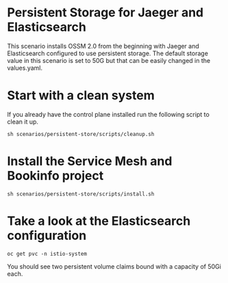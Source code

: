 # Persistent Storage for Jaeger and Elasticsearch

This scenario installs OSSM 2.0 from the beginning with Jaeger and Elasticsearch configured to use persistent storage.  The default storage value in this scenario is set to 50G but that can be easily changed in the values.yaml.

# Start with a clean system

If you already have the control plane installed run the following script to clean it up.

```sh scenarios/persistent-store/scripts/cleanup.sh```

# Install the Service Mesh and Bookinfo project

```sh scenarios/persistent-store/scripts/install.sh```

# Take a look at the Elasticsearch configuration

```oc get pvc -n istio-system```

You should see two persistent volume claims bound with a capacity of 50Gi each.